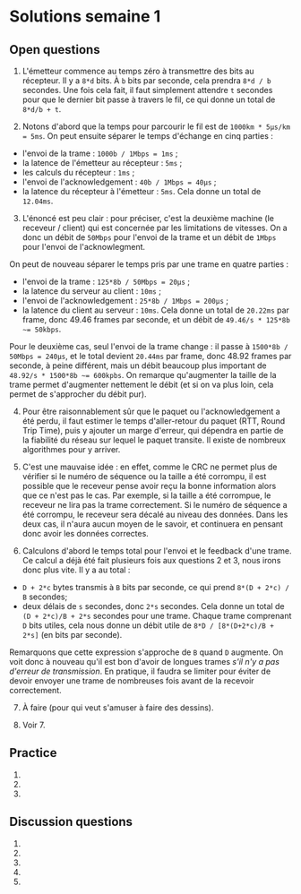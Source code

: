 # Solutions semaine 1

## Open questions

1. L'émetteur commence au temps zéro à transmettre des bits au récepteur. Il y a `8*d` bits. À `b` bits par seconde, cela prendra `8*d / b` secondes. Une fois cela fait, il faut simplement attendre `t` secondes pour que le dernier bit passe à travers le fil, ce qui donne un total de `8*d/b + t`.

2. Notons d'abord que la temps pour parcourir le fil est de `1000km * 5µs/km = 5ms`. On peut ensuite séparer le temps d'échange en cinq parties :
  - l'envoi de la trame : `1000b / 1Mbps = 1ms` ;
  - la latence de l'émetteur au récepteur : `5ms` ;
  - les calculs du récepteur : `1ms` ;
  - l'envoi de l'acknowledgement : `40b / 1Mbps = 40µs` ;
  - la latence du récepteur à l'émetteur : `5ms`.
  Cela donne un total de `12.04ms`.

3. L'énoncé est peu clair : pour préciser, c'est la deuxième machine (le receveur / client) qui est concernée par les limitations de vitesses. On a donc un débit de `50Mbps` pour l'envoi de la trame et un débit de `1Mbps` pour l'envoi de l'acknowlegment.
  
  On peut de nouveau séparer le temps pris par une trame en quatre parties :
  - l'envoi de la trame : `125*8b / 50Mbps = 20µs` ;
  - la latence du serveur au client : `10ms` ;
  - l'envoi de l'acknowledgement : `25*8b / 1Mbps = 200µs` ;
  - la latence du client au serveur : `10ms`.
  Cela donne un total de `20.22ms` par frame, donc 49.46 frames par seconde, et un débit de `49.46/s * 125*8b ~= 50kbps`.
  
  Pour le deuxième cas, seul l'envoi de la trame change : il passe à `1500*8b / 50Mbps = 240µs`, et le total devient `20.44ms` par frame, donc 48.92 frames par seconde, à peine différent, mais un débit beaucoup plus important de `48.92/s * 1500*8b ~= 600kpbs`. On remarque qu'augmenter la taille de la trame permet d'augmenter nettement le débit (et si on va plus loin, cela permet de s'approcher du débit pur).

4. Pour être raisonnablement sûr que le paquet ou l'acknowledgement a été perdu, il faut estimer le temps d'aller-retour du paquet (RTT, Round Trip Time), puis y ajouter un marge d'erreur, qui dépendra en partie de la fiabilité du réseau sur lequel le paquet transite. Il existe de nombreux algorithmes pour y arriver.
  
5. C'est une mauvaise idée : en effet, comme le CRC ne permet plus de vérifier si le numéro de séquence ou la taille a été corrompu, il est possible que le receveur pense avoir reçu la bonne information alors que ce n'est pas le cas. Par exemple, si la taille a été corrompue, le receveur ne lira pas la trame correctement. Si le numéro de séquence a été corrompu, le receveur sera décalé au niveau des données. Dans les deux cas, il n'aura aucun moyen de le savoir, et continuera en pensant donc avoir les données correctes.

6. Calculons d'abord le temps total pour l'envoi et le feedback d'une trame. Ce calcul a déjà été fait plusieurs fois aux questions 2 et 3, nous irons donc plus vite. Il y a au total :
  - `D + 2*c` bytes transmis à `B` bits par seconde, ce qui prend `8*(D + 2*c) / B` secondes;
  - deux délais de `s` secondes, donc `2*s` secondes.
  Cela donne un total de `(D + 2*c)/B + 2*s` secondes pour une trame. Chaque trame comprenant `D` bits utiles, cela nous donne un débit utile de `8*D / [8*(D+2*c)/B + 2*s]` (en bits par seconde).
  
  Remarquons que cette expression s'approche de `B` quand `D` augmente. On voit donc à nouveau qu'il est bon d'avoir de longues trames *s'il n'y a pas d'erreur de transmission*. En pratique, il faudra se limiter pour éviter de devoir envoyer une trame de nombreuses fois avant de la recevoir correctement.

7. À faire (pour qui veut s'amuser à faire des dessins).

8. Voir 7.


## Practice

1.

2.

3.


## Discussion questions

1.

2.

3.

4.

5.
